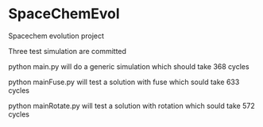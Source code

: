 # SpaceChemEvol

Spacechem evolution project

Three test simulation are committed 

python main.py will do a generic simulation which should take 368 cycles

python mainFuse.py will test a solution with fuse which sould take 633 cycles

python mainRotate.py will test a solution with rotation which sould take 572 cycles
